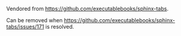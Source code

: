 Vendored from https://github.com/executablebooks/sphinx-tabs.

Can be removed when https://github.com/executablebooks/sphinx-tabs/issues/171 is resolved.
